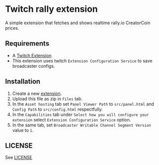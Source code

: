 # Twitch rally extension
A simple extension that fetches and shows realtime rally.io CreatorCoin prices. 


## Requirements
- A [Twitch Extension](https://dev.twitch.tv/console/extensions)
- This extension uses twitch `Extension Configuration Service` to save broadcaster configs.


## Installation 
1. Create a new [extension](https://dev.twitch.tv/console/extensions/create). 
2. Upload this file as zip in `Files` tab.
3. In the `Asset hosting` tab set `Panel Viewer Path` to `src/panel.html` and `Config Path` to `src/config.html` respectfully.
4. In the `Capabilities` tab under `Select how you will configure your extension` select `Extension Configuration Service` option.
5. In the same tab, set `Broadcaster Writable Channel Segment Version` value to `1`.

## LICENSE
See [LICENSE](LICENSE)